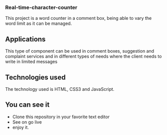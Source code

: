 ### Real-time-character-counter

This project is a word counter in a comment box, being able to vary the word limit as it can be managed.

## Applications

This type of component can be used in comment boxes, suggestion and complaint services and in different types of needs where the client needs to write in limited messages

## Technologies used

The technology used is HTML, CSS3 and JavaScript.

## You can see it

- Clone this repository in your favorite text editor
- See on go live
- enjoy it.

